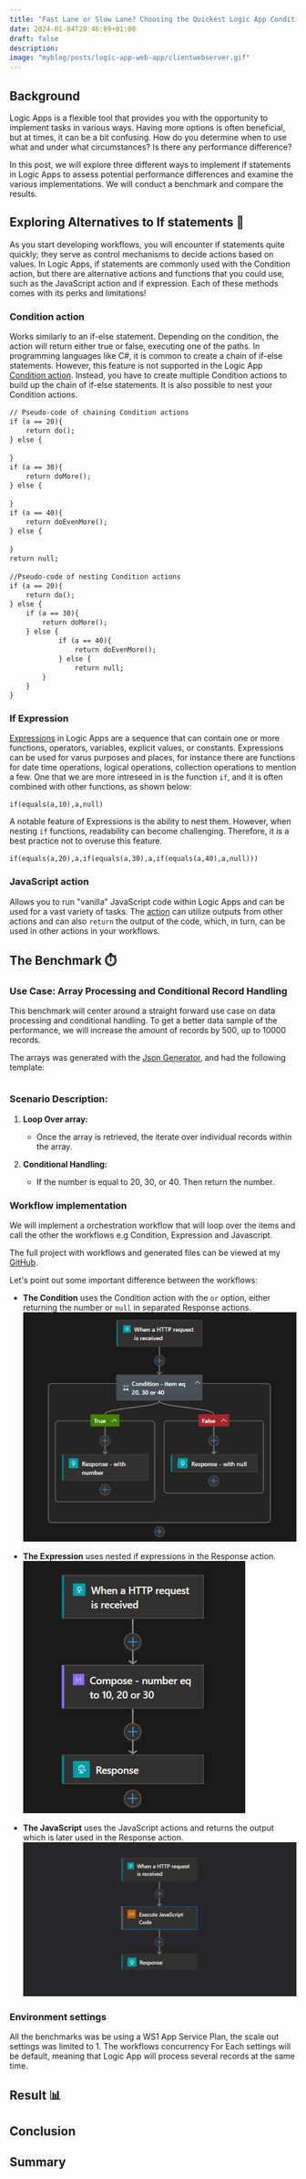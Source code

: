 ```yaml
---
title: "Fast Lane or Slow Lane? Choosing the Quickest Logic App Condition!🏎️" 
date: 2024-01-04T20:46:09+01:00
draft: false
description: 
image: "myblog/posts/logic-app-web-app/clientwebserver.gif"
---
```


## Background   
Logic Apps is a flexible tool that provides you with the opportunity to implement tasks in various ways. Having more options is often beneficial, but at times, it can be a bit confusing. How do you determine when to use what and under what circumstances? Is there any performance difference?

In this post, we will explore three different ways to implement if statements in Logic Apps to assess potential performance differences and examine the various implementations. We will conduct a benchmark and compare the results.

##  Exploring Alternatives to If statements 🏴󠁲󠁯󠁩󠁦󠁿
As you start developing workflows, you will encounter if statements quite quickly; they serve as control mechanisms to decide actions based on values. In Logic Apps, if statements are commonly used with the Condition action, but there are alternative actions and functions that you could use, such as the JavaScript action and if expression. Each of these methods comes with its perks and limitations!

### Condition action
Works similarly to an if-else statement. Depending on the condition, the action will return either true or false, executing one of the paths. In programming languages like C#, it is common to create a chain of if-else statements. However, this feature is not supported in the Logic App <a href="https://learn.microsoft.com/en-us/azure/logic-apps/logic-apps-control-flow-conditional-statement?tabs=consumption" target="_blank" rel="noopener noreferrer">Condition action</a>. Instead, you have to create multiple Condition actions to build up the chain of if-else statements. It is also possible to nest your Condition actions.
```
// Pseudo-code of chaining Condition actions
if (a == 20){
    return do();
} else {

}
if (a == 30){
    return doMore();
} else {

}
if (a == 40){
    return doEvenMore();
} else {

}
return null;

//Pseudo-code of nesting Condition actions
if (a == 20){
    return do();
} else {
    if (a == 30){
        return doMore();
    } else {
            if (a == 40){
                return doEvenMore();
            } else {
                return null;
        }
    }
}

```
### If Expression
<a href="https://learn.microsoft.com/en-us/azure/logic-apps/workflow-definition-language-functions-reference" target="_blank" rel="noopener noreferrer">Expressions</a> in Logic Apps are a sequence that can contain one or more functions, operators, variables, explicit values, or constants. Expressions can be used for varus purposes and places, for instance there are functions for date time operations, logical operations, collection operations to mention a few. One that we are more intreseed in is the function `if`, and it is often combined with other functions, as shown below:
```
if(equals(a,10),a,null)
```
A notable feature of Expressions is the ability to nest them. However, when nesting `if` functions, readability can become challenging. Therefore, it is a best practice not to overuse this feature. 
```
if(equals(a,20),a,if(equals(a,30),a,if(equals(a,40),a,null)))
```

### JavaScript action
Allows you to run "vanilla" JavaScript code within Logic Apps and can be used for a vast variety of tasks. The <a href="https://learn.microsoft.com/en-us/azure/logic-apps/logic-apps-add-run-inline-code?tabs=consumption" target="_blank" rel="noopener noreferrer">action</a> can utilize outputs from other actions and can also `return` the output of the code, which, in turn, can be used in other actions in your workflows.

## The Benchmark ⏱️
### Use Case: Array Processing and Conditional Record Handling
This benchmark will center around a straight forward use case on data processing and conditional handling. To get a better data sample of the performance, we will increase the amount of records by 500, up to 10000 records. 

The arrays was generated with the <a href="https://json-generator.com/" target="_blank" rel="noopener noreferrer">Json Generator</a>, and had the following template:
```

```

### Scenario Description:
1. **Loop Over array:**
   - Once the array is retrieved, the iterate over individual records within the array.

2. **Conditional Handling:**
   - If the number is equal to 20, 30, or 40. Then return the number.

### Workflow implementation
We will implement a orchestration workflow that will loop over the items and call the other the workflows e.g Condition, Expression and Javascript. 

The full project with workflows and generated files can be viewed at my <a href="https://github.com/antonidag/logic-app-condition-vs-switch" target="_blank" rel="noopener noreferrer">GitHub</a>.

Let's point out some important difference between the workflows:

- __The Condition__ uses the Condition action with the `or` option, either returning the number or `null` in separated Response actions.
![Condition workflow](condition.png)

- __The Expression__ uses nested if expressions in the Response action.
![Expression workflow](compose.png)

- __The JavaScript__ uses the JavaScript actions and returns the output which is later used in the Response action.
![JavScript workflow](javascript.png)


### Environment settings
All the benchmarks was be using a WS1 App Service Plan, the scale out settings was limited to 1. 
The workflows concurrency For Each settings will be default, meaning that Logic App will process several records at the same time. 

## Result 📊

## Conclusion

## Summary
